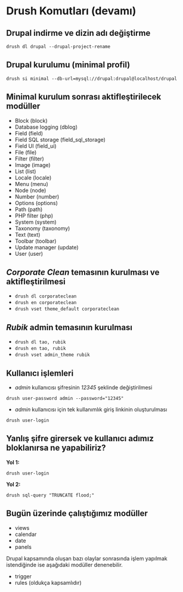 # Drush Komutları (devamı)

## Drupal indirme ve dizin adı değiştirme

`drush dl drupal --drupal-project-rename`

## Drupal kurulumu (minimal profil)

`drush si minimal --db-url=mysql://drupal:drupal@localhost/drupal`

## Minimal kurulum sonrası aktifleştirilecek modüller

* Block (block) 
* Database logging (dblog) 
* Field (field)  
* Field SQL storage (field_sql_storage)
* Field UI (field_ui)
* File (file)
* Filter (filter) 
* Image (image)  
* List (list)  
* Locale (locale)  
* Menu (menu)  
* Node (node)
* Number (number)  
* Options (options) 
* Path (path)
* PHP filter (php)    
* System (system)   
* Taxonomy (taxonomy)   
* Text (text) 
* Toolbar (toolbar)    
* Update manager (update)    
* User (user) 

## *Corporate Clean* temasının kurulması ve aktifleştirilmesi

* `drush dl corporateclean`
* `drush en corporateclean`
* `drush vset theme_default corporateclean`

## *Rubik* admin temasının kurulması

* `drush dl tao, rubik`
* `drush en tao, rubik`
* `drush vset admin_theme rubik`

## Kullanıcı işlemleri

* *admin* kullanıcısı şifresinin *12345* şeklinde değiştirilmesi

```
drush user-password admin --password="12345"
```

* *admin* kullanıcısı için tek kullanımlık giriş linkinin oluşturulması

```
drush user-login
```

## Yanlış şifre girersek ve kullanıcı adımız bloklanırsa ne yapabiliriz?

**Yol 1:**

`drush user-login`

**Yol 2:**

`drush sql-query "TRUNCATE flood;"`

## Bugün üzerinde çalıştığımız modüller

* views
* calendar
* date
* panels

Drupal kapsamında oluşan bazı olaylar sonrasında işlem yapılmak istendiğinde ise aşağıdaki modüller denenebilir.

* trigger
* rules (oldukça kapsamlıdır)
